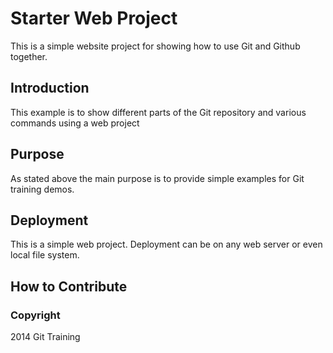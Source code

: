 # Starter Web Project

This is a simple website project for showing how to use Git and Github together.

## Introduction

This example is to show different parts of the Git repository and various commands using a web project

## Purpose 

As stated above the main purpose is to provide simple examples for Git training demos.

## Deployment

This is a simple web project. Deployment can be on any web server or even local file system.

## How to Contribute

### Copyright

2014 Git Training